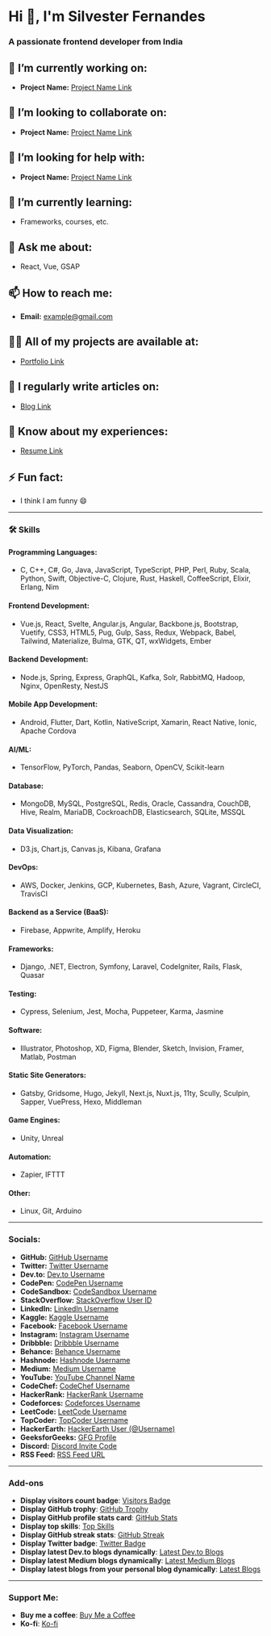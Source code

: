# Hi 👋, I'm Silvester Fernandes

### A passionate frontend developer from India

## 🔭 I’m currently working on:
- **Project Name:** [Project Name Link](#)

## 👯 I’m looking to collaborate on:
- **Project Name:** [Project Name Link](#)

## 🤝 I’m looking for help with:
- **Project Name:** [Project Name Link](#)

## 🌱 I’m currently learning:
- Frameworks, courses, etc.

## 💬 Ask me about:
- React, Vue, GSAP

## 📫 How to reach me:
- **Email:** example@gmail.com

## 👨‍💻 All of my projects are available at:
- [Portfolio Link](#)

## 📝 I regularly write articles on:
- [Blog Link](#)

## 📄 Know about my experiences:
- [Resume Link](#)

## ⚡ Fun fact:
- I think I am funny 😄

---

### 🛠️ **Skills**

#### Programming Languages:
- C, C++, C#, Go, Java, JavaScript, TypeScript, PHP, Perl, Ruby, Scala, Python, Swift, Objective-C, Clojure, Rust, Haskell, CoffeeScript, Elixir, Erlang, Nim

#### Frontend Development:
- Vue.js, React, Svelte, Angular.js, Angular, Backbone.js, Bootstrap, Vuetify, CSS3, HTML5, Pug, Gulp, Sass, Redux, Webpack, Babel, Tailwind, Materialize, Bulma, GTK, QT, wxWidgets, Ember

#### Backend Development:
- Node.js, Spring, Express, GraphQL, Kafka, Solr, RabbitMQ, Hadoop, Nginx, OpenResty, NestJS

#### Mobile App Development:
- Android, Flutter, Dart, Kotlin, NativeScript, Xamarin, React Native, Ionic, Apache Cordova

#### AI/ML:
- TensorFlow, PyTorch, Pandas, Seaborn, OpenCV, Scikit-learn

#### Database:
- MongoDB, MySQL, PostgreSQL, Redis, Oracle, Cassandra, CouchDB, Hive, Realm, MariaDB, CockroachDB, Elasticsearch, SQLite, MSSQL

#### Data Visualization:
- D3.js, Chart.js, Canvas.js, Kibana, Grafana

#### DevOps:
- AWS, Docker, Jenkins, GCP, Kubernetes, Bash, Azure, Vagrant, CircleCI, TravisCI

#### Backend as a Service (BaaS):
- Firebase, Appwrite, Amplify, Heroku

#### Frameworks:
- Django, .NET, Electron, Symfony, Laravel, CodeIgniter, Rails, Flask, Quasar

#### Testing:
- Cypress, Selenium, Jest, Mocha, Puppeteer, Karma, Jasmine

#### Software:
- Illustrator, Photoshop, XD, Figma, Blender, Sketch, Invision, Framer, Matlab, Postman

#### Static Site Generators:
- Gatsby, Gridsome, Hugo, Jekyll, Next.js, Nuxt.js, 11ty, Scully, Sculpin, Sapper, VuePress, Hexo, Middleman

#### Game Engines:
- Unity, Unreal

#### Automation:
- Zapier, IFTTT

#### Other:
- Linux, Git, Arduino

---

### **Socials**:
- **GitHub:** [GitHub Username](#)
- **Twitter:** [Twitter Username](#)
- **Dev.to:** [Dev.to Username](#)
- **CodePen:** [CodePen Username](#)
- **CodeSandbox:** [CodeSandbox Username](#)
- **StackOverflow:** [StackOverflow User ID](#)
- **LinkedIn:** [LinkedIn Username](#)
- **Kaggle:** [Kaggle Username](#)
- **Facebook:** [Facebook Username](#)
- **Instagram:** [Instagram Username](#)
- **Dribbble:** [Dribbble Username](#)
- **Behance:** [Behance Username](#)
- **Hashnode:** [Hashnode Username](#)
- **Medium:** [Medium Username](#)
- **YouTube:** [YouTube Channel Name](#)
- **CodeChef:** [CodeChef Username](#)
- **HackerRank:** [HackerRank Username](#)
- **Codeforces:** [Codeforces Username](#)
- **LeetCode:** [LeetCode Username](#)
- **TopCoder:** [TopCoder Username](#)
- **HackerEarth:** [HackerEarth User (@Username)](#)
- **GeeksforGeeks:** [GFG Profile](#)
- **Discord:** [Discord Invite Code](#)
- **RSS Feed:** [RSS Feed URL](#)

---

### **Add-ons**
- **Display visitors count badge**: [Visitors Badge](#)
- **Display GitHub trophy**: [GitHub Trophy](#)
- **Display GitHub profile stats card**: [GitHub Stats](#)
- **Display top skills**: [Top Skills](#)
- **Display GitHub streak stats**: [GitHub Streak](#)
- **Display Twitter badge**: [Twitter Badge](#)
- **Display latest Dev.to blogs dynamically**: [Latest Dev.to Blogs](#)
- **Display latest Medium blogs dynamically**: [Latest Medium Blogs](#)
- **Display latest blogs from your personal blog dynamically**: [Latest Blogs](#)

---

### **Support Me**:
- **Buy me a coffee**: [Buy Me a Coffee](#)
- **Ko-fi**: [Ko-fi](#)


